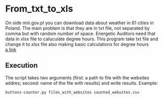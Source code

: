 # From_txt_to_xls
  On side miir.gov.pl you can download data about weather in 61 cities in Poland. The main problem is that they are in txt file, not separated by comma but with random number of space. Energetic Auditors need that data in xlsx file to caluculate degree hours. This program take txt file and change it to xlsx file also making basic calculations for degree hours  
[a link](https://www.miir.gov.pl/strony/zadania/budownictwo/charakterystyka-energetyczna-budynkow/dane-do-obliczen-energetycznych-budynkow-1/)

## Execution

The script takes two arguments (first: a path to file with the websites addres; second: name of the file with results) and write results.
Example:
```
buttonz-counter.py files_with_websites counted_websites.csv
```
